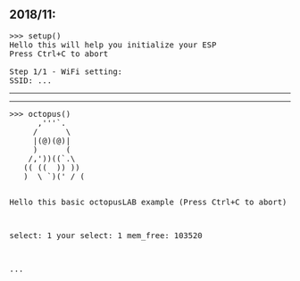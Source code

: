 2018/11:
-----------------------
<pre>
>>> setup()
Hello this will help you initialize your ESP
Press Ctrl+C to abort

Step 1/1 - WiFi setting:
SSID: ...
</pre>
-----------------------
<hr />
<pre>
>>> octopus()
      ,'''`.
     /      \
     |(@)(@)|
     )      (
    /,'))((`.\
   (( ((  )) ))
   )  \ `)(' / (

Hello this basic octopusLAB example
(Press Ctrl+C to abort)

select: 1
your select: 1
mem_free: 103520

...
</pre>

